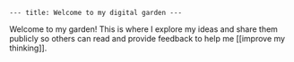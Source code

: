 ```
--- title: Welcome to my digital garden ---
```


Welcome to my garden! This is where I explore my ideas and share them publicly so others can read and provide feedback to help me [[improve my thinking]].

